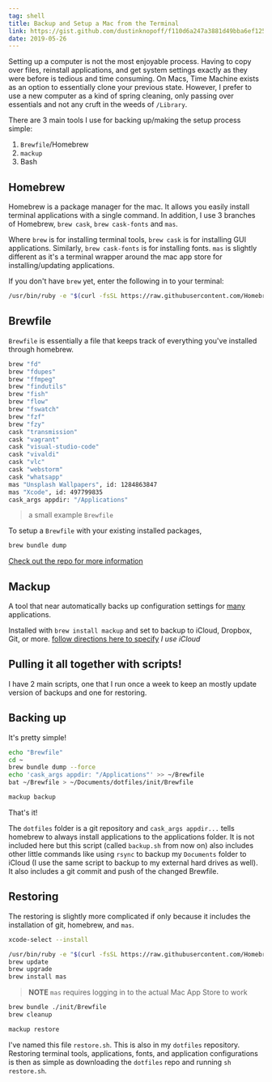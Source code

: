 ```yaml
---
tag: shell
title: Backup and Setup a Mac from the Terminal
link: https://gist.github.com/dustinknopoff/f110d6a247a3881d49bba6ef125997d2
date: 2019-05-26
---
```


Setting up a computer is not the most enjoyable process. Having to copy over files, reinstall applications, and get system settings exactly as they were before is tedious and time consuming. On Macs, Time Machine exists as an option to essentially clone your previous state. However, I prefer to use a new computer as a kind of spring cleaning, only passing over essentials and not any cruft in the weeds of `/Library`.

There are 3 main tools I use for backing up/making the setup process simple:

1. `Brewfile`/Homebrew
2. `mackup`
3. Bash

## Homebrew

Homebrew is a package manager for the mac. It allows you easily install terminal applications with a single command. In addition, I use 3 branches of Homebrew, `brew cask`, `brew cask-fonts` and `mas`.

Where `brew` is for installing terminal tools, `brew cask` is for installing GUI applications. Similarly, `brew cask-fonts` is for installing fonts. `mas` is slightly different as it's a terminal wrapper around the mac app store for installing/updating applications.

If you don't have `brew` yet, enter the following in to your terminal:

```bash
/usr/bin/ruby -e "$(curl -fsSL https://raw.githubusercontent.com/Homebrew/install/master/install)"
```

## Brewfile

`Brewfile` is essentially a file that keeps track of everything you've installed through homebrew.

```bash
brew "fd"
brew "fdupes"
brew "ffmpeg"
brew "findutils"
brew "fish"
brew "flow"
brew "fswatch"
brew "fzf"
brew "fzy"
cask "transmission"
cask "vagrant"
cask "visual-studio-code"
cask "vivaldi"
cask "vlc"
cask "webstorm"
cask "whatsapp"
mas "Unsplash Wallpapers", id: 1284863847
mas "Xcode", id: 497799835
cask_args appdir: "/Applications"
```
> a small example `Brewfile`

To setup a `Brewfile` with your existing installed packages,

```bash
brew bundle dump
```

[Check out the repo for more information](https://github.com/Homebrew/homebrew-bundle)

## Mackup

A tool that near automatically backs up configuration settings for [many](https://github.com/lra/mackup#supported-applications) applications.

Installed with `brew install mackup` and set to backup to iCloud, Dropbox, Git, or more. [follow directions here to specify](https://github.com/lra/mackup/blob/master/doc/README.md) *I use iCloud*

## Pulling it all together with scripts!

I have 2 main scripts, one that I run once a week to keep an mostly update version of backups and one for restoring.

## Backing up

It's pretty simple!

```bash
echo "Brewfile"
cd ~
brew bundle dump --force
echo 'cask_args appdir: "/Applications"' >> ~/Brewfile
bat ~/Brewfile > ~/Documents/dotfiles/init/Brewfile

mackup backup
```

That's it!

The `dotfiles` folder is a git repository and `cask_args appdir...` tells homebrew to always install applications to the applications folder. It is not included here but this script (called `backup.sh` from now on) also includes other little commands like using `rsync` to backup my `Documents` folder to iCloud (I use the same script to backup to my external hard drives as well). It also includes a git commit and push of the changed Brewfile.

## Restoring

The restoring is slightly more complicated if only because it includes the installation of git, homebrew, and `mas`. 

```bash
xcode-select --install

/usr/bin/ruby -e "$(curl -fsSL https://raw.githubusercontent.com/Homebrew/install/master/install)"
brew update
brew upgrade
brew install mas
```

> **NOTE** `mas` requires logging in to the actual Mac App Store to work

```bash
brew bundle ./init/Brewfile
brew cleanup

mackup restore 
```

I've named this file `restore.sh`. This is also in my `dotfiles` repository. Restoring terminal tools, applications, fonts, and application configurations is then as simple as downloading the `dotfiles` repo and running `sh restore.sh`.
